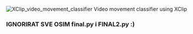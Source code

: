 ![XClip_video_movement_classifier](https://img.shields.io/badge/XClip_video_movement_classifier-v1.0-brightgreen)
Video movement classifier using XClip
### IGNORIRAT SVE OSIM final.py i FINAL2.py :)
